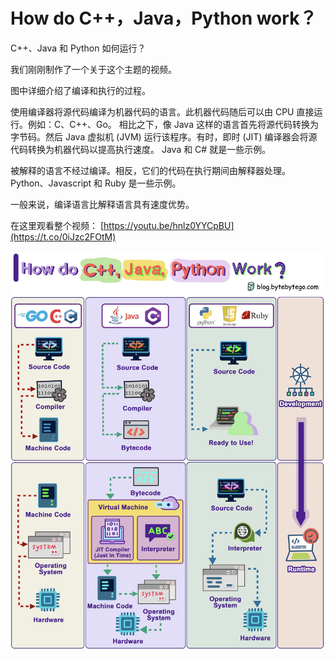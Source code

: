 # How do C++，Java，Python work？

C++、Java 和 Python 如何运行？

我们刚刚制作了一个关于这个主题的视频。

 图中详细介绍了编译和执行的过程。

 使用编译器将源代码编译为机器代码的语言。此机器代码随后可以由 CPU 直接运行。例如：C、C++、Go。 相比之下，像 Java 这样的语言首先将源代码转换为字节码。然后 Java 虚拟机 (JVM) 运行该程序。有时，即时 (JIT) 编译器会将源代码转换为机器代码以提高执行速度。 Java 和 C# 就是一些示例。 

被解释的语言不经过编译。相反，它们的代码在执行期间由解释器处理。 Python、Javascript 和 Ruby 是一些示例。

 一般来说，编译语言比解释语言具有速度优势。 

在这里观看整个视频： [https://youtu.be/hnlz0YYCpBU](https://t.co/0iJzc2FOtM) 



![Image](images/F9InrQsaAAAuiPc.jpeg)